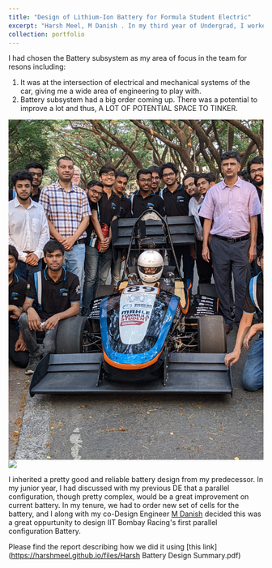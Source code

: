 ```yaml
---
title: "Design of Lithium-Ion Battery for Formula Student Electric"
excerpt: "Harsh Meel, M Danish . In my third year of Undergrad, I worked in capacity of Mechanical Design Engineer for [IIT Bombay Racing](https://www.iitbracing.org/). The team builds a battery run fomula style car from scratch in a year and runs it at Formula Student UK, a international student competition, where we Won in Design Event 2021. <br/><img src='/images/battery stack.JPG'>"
collection: portfolio
---
```

I had chosen the Battery subsystem as my area of focus in the team for resons including:
1. It was at the intersection of electrical and mechanical systems of the car, giving me a wide area of engineering to play with.
2. Battery subsystem had a big order coming up. There was a potential to improve a lot and thus, A LOT OF POTENTIAL SPACE TO TINKER.

<img src="/images/racing team.jpg" style="display: block; margin: auto;" /> 
<img src="/images/shobhit battery.jpg" style="display: block; margin: auto;" />

I inherited a pretty good and reliable battery design from my predecessor. In my junior year, I had discussed with my previous DE that a parallel configuration, though pretty complex, would be a great improvement on current battery.
In my tenure, we had to order new set of cells for the battery, and I along with my co-Design Engineer [M Danish](https://www.linkedin.com/in/danish-m-444848198/) decided this was a great oppurtunity to design IIT Bombay Racing's first parallel configuration Battery.

Please find the report describing how we did it using [this link](https://harshmeel.github.io/files/Harsh Battery Design Summary.pdf)
